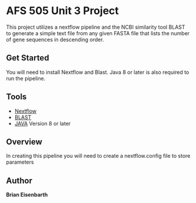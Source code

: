 # AFS 505 Unit 3 Project

This project utilizes a nextflow pipeline and the NCBI similarity tool BLAST to generate a simple text file from any given FASTA file that lists the number of gene sequences in descending order. 

## Get Started 
You will need to install Nextflow and Blast. Java 8 or later is also required to run the pipeline.

## Tools
- [Nextflow](https://www.nextflow.io/)
- [BLAST](https://blast.ncbi.nlm.nih.gov/Blast.cgi?PAGE_TYPE=BlastDocs&DOC_TYPE=Download) 
- [JAVA](https://www.java.com/en/download/) Version 8 or later

## Overview
In creating this pipeline you will need to create a nextflow.config file to store parameters
## Author
**Brian Eisenbarth**
